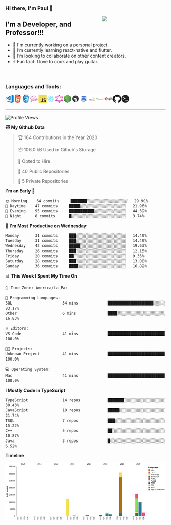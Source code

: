### Hi there, I'm Paul 👋
<img align='right' src='https://media.giphy.com/media/bcKmIWkUMCjVm/giphy.gif' width='200"'>

## I'm a Developer, and Professor!!!
- 🔭 I'm currently working on a personal project. 
- 🌱 I’m currently learning react-native and flutter. 
- 👯 I’m looking to collaborate on other content creators. 
- ⚡ Fun fact: I love to cook and play guitar. 
<br/>

### Languages and Tools:
[<img align="left" alt="Visual Studio Code" width="26px" src="https://raw.githubusercontent.com/github/explore/80688e429a7d4ef2fca1e82350fe8e3517d3494d/topics/visual-studio-code/visual-studio-code.png" />][webdevplaylist]
[<img align="left" alt="HTML5" width="26px" src="https://raw.githubusercontent.com/github/explore/80688e429a7d4ef2fca1e82350fe8e3517d3494d/topics/html/html.png" />][webdevplaylist]
[<img align="left" alt="CSS3" width="26px" src="https://raw.githubusercontent.com/github/explore/80688e429a7d4ef2fca1e82350fe8e3517d3494d/topics/css/css.png" />][cssplaylist]
[<img align="left" alt="Sass" width="26px" src="https://raw.githubusercontent.com/github/explore/80688e429a7d4ef2fca1e82350fe8e3517d3494d/topics/sass/sass.png" />][cssplaylist]
[<img align="left" alt="JavaScript" width="26px" src="https://raw.githubusercontent.com/github/explore/80688e429a7d4ef2fca1e82350fe8e3517d3494d/topics/javascript/javascript.png" />][jsplaylist]
[<img align="left" alt="React" width="26px" src="https://raw.githubusercontent.com/github/explore/80688e429a7d4ef2fca1e82350fe8e3517d3494d/topics/react/react.png" />][reactplaylist]
[<img align="left" alt="GraphQL" width="26px" src="https://raw.githubusercontent.com/github/explore/80688e429a7d4ef2fca1e82350fe8e3517d3494d/topics/graphql/graphql.png" />][webdevplaylist]
[<img align="left" alt="Node.js" width="26px" src="https://raw.githubusercontent.com/github/explore/80688e429a7d4ef2fca1e82350fe8e3517d3494d/topics/nodejs/nodejs.png" />][webdevplaylist]
[<img align="left" alt="Deno" width="26px" src="https://raw.githubusercontent.com/github/explore/361e2821e2dea67711cde99c9c40ed357061cf27/topics/deno/deno.png" />][webdevplaylist]
[<img align="left" alt="SQL" width="26px" src="https://raw.githubusercontent.com/github/explore/80688e429a7d4ef2fca1e82350fe8e3517d3494d/topics/sql/sql.png" />][webdevplaylist]
[<img align="left" alt="MySQL" width="26px" src="https://raw.githubusercontent.com/github/explore/80688e429a7d4ef2fca1e82350fe8e3517d3494d/topics/mysql/mysql.png" />][webdevplaylist]
[<img align="left" alt="MongoDB" width="26px" src="https://raw.githubusercontent.com/github/explore/80688e429a7d4ef2fca1e82350fe8e3517d3494d/topics/mongodb/mongodb.png" />][webdevplaylist]
[<img align="left" alt="Git" width="26px" src="https://raw.githubusercontent.com/github/explore/80688e429a7d4ef2fca1e82350fe8e3517d3494d/topics/git/git.png" />][webdevplaylist]
[<img align="left" alt="GitHub" width="26px" src="https://raw.githubusercontent.com/github/explore/78df643247d429f6cc873026c0622819ad797942/topics/github/github.png" />][webdevplaylist]
[<img align="left" alt="Terminal" width="26px" src="https://raw.githubusercontent.com/github/explore/80688e429a7d4ef2fca1e82350fe8e3517d3494d/topics/terminal/terminal.png" />][webdevplaylist]

<br />
<br />

---

<!--START_SECTION:waka-->
![Profile Views](http://img.shields.io/badge/Profile%20Views-0-blue)

**🐱 My Github Data** 

> 🏆 164 Contributions in the Year 2020
 > 
> 📦 106.0 kB Used in Github's Storage 
 > 
> 💼 Opted to Hire
 > 
> 📜 40 Public Repositories 
 > 
> 🔑 5 Private Repositories  
 > 
**I'm an Early 🐤** 

```text
🌞 Morning    64 commits     ███████░░░░░░░░░░░░░░░░░░   29.91% 
🌆 Daytime    47 commits     █████░░░░░░░░░░░░░░░░░░░░   21.96% 
🌃 Evening    95 commits     ███████████░░░░░░░░░░░░░░   44.39% 
🌙 Night      8 commits      █░░░░░░░░░░░░░░░░░░░░░░░░   3.74%

```
📅 **I'm Most Productive on Wednesday** 

```text
Monday       31 commits     ███░░░░░░░░░░░░░░░░░░░░░░   14.49% 
Tuesday      31 commits     ███░░░░░░░░░░░░░░░░░░░░░░   14.49% 
Wednesday    42 commits     █████░░░░░░░░░░░░░░░░░░░░   19.63% 
Thursday     26 commits     ███░░░░░░░░░░░░░░░░░░░░░░   12.15% 
Friday       20 commits     ██░░░░░░░░░░░░░░░░░░░░░░░   9.35% 
Saturday     28 commits     ███░░░░░░░░░░░░░░░░░░░░░░   13.08% 
Sunday       36 commits     ████░░░░░░░░░░░░░░░░░░░░░   16.82%

```


📊 **This Week I Spent My Time On** 

```text
⌚︎ Time Zone: America/La_Paz

💬 Programming Languages: 
SQL                      34 mins             ████████████████████░░░░░   83.17% 
Other                    6 mins              ████░░░░░░░░░░░░░░░░░░░░░   16.83%

🔥 Editors: 
VS Code                  41 mins             █████████████████████████   100.0%

🐱‍💻 Projects: 
Unknown Project          41 mins             █████████████████████████   100.0%

💻 Operating System: 
Mac                      41 mins             █████████████████████████   100.0%

```

**I Mostly Code in TypeScript** 

```text
TypeScript               14 repos            ███████░░░░░░░░░░░░░░░░░░   30.43% 
JavaScript               10 repos            █████░░░░░░░░░░░░░░░░░░░░   21.74% 
TSQL                     7 repos             ███░░░░░░░░░░░░░░░░░░░░░░   15.22% 
C++                      5 repos             ██░░░░░░░░░░░░░░░░░░░░░░░   10.87% 
Java                     3 repos             █░░░░░░░░░░░░░░░░░░░░░░░░   6.52%

```


**Timeline**

![Chart not found](https://raw.githubusercontent.com/PaulLandaeta/PaulLandaeta/master/charts/bar_graph.png) 


<!--END_SECTION:waka-->


[webdevplaylist]: https
[jsplaylist]: https
[cssplaylist]: https
[reactplaylist]: https